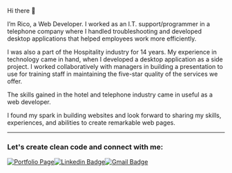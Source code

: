 Hi there 👋

I’m Rico, a Web Developer. I worked as an I.T. support/programmer in a telephone company where I handled troubleshooting and developed desktop applications that helped employees work more efficiently. 

I was also a part of the Hospitality industry for 14 years. My experience in technology came in hand, when I developed a desktop application as a side project. I worked collaboratively with managers in building a presentation to use for training staff in maintaining the five-star quality of the services we offer. 

The skills gained in the hotel and telephone industry came in useful as a web developer.

I found my spark in building websites and look forward to sharing my skills, experiences, and abilities to create remarkable web pages.

---

### Let's create clean code and connect with me:

[![Portfolio Page](https://img.shields.io/badge/WWW-Portfolio%20Page-cc4e56?style=flat-square&link=https://ricojohn-dato-on.netlify.app/)](https://ricojohn-dato-on.netlify.app/)[![Linkedin Badge](https://img.shields.io/badge/-Rico%20John%20Dato--on-0072b1?style=flat-square&logo=Linkedin&logoColor=white&link=https://www.linkedin.com/in/rico-john-dato-on-41067a25/)](https://www.linkedin.com/in/rico-john-dato-on-41067a25/)[![Gmail Badge](https://img.shields.io/badge/-ricojohndatoon23@gmail.com-c71610?style=flat-square&logo=Gmail&logoColor=white&link=mailto:ricojohndatoon23@gmail.com)](mailto:ricojohndatoon23@gmail.com)



